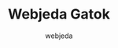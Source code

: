 ---
title: "Webjeda Gatok"
github: https://github.com/sharu725/gatok
demo: http://webjeda.com/gatok
author: webjeda
draft: true
ssg:
  - Jekyll
cms:
  - No Cms
---